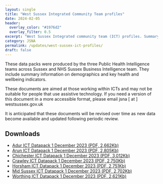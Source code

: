 ```yaml
---
layout: single
title: "West Sussex Integrated Community Team profiles"
date: 2024-02-05
header: 
  overlay_color: "#1976d2"
  overlay_filter: 0.5
excerpt: "West Sussex Integrated community team (ICT) profiles. Summary information on demographics and key health and wellbeing indicators."
category: JSNA
permalink: /updates/west-sussex-ict-profiles/
draft: false
---
```

These data packs were produced by the three Public Health Intelligence teams across Sussex and NHS Sussex Business Intelligence team. They include summary information on demographics and key health and wellbeing indicators.

These documents are aimed at those working within ICTs and may not be suitable for people that use assistive technology. If you need a version of this document in a more accessible format, please email jsna [ at ] westsussex.gov.uk 

It is anticipated that these documents will be revised over time as new data become available and updated following periodic review.

## Downloads
- [Adur ICT Datapack 1 December 2023 (PDF, 2,662Kb)](/assets/pdf/ict-datapacks/Adur_ICT_DataPack_2023.pdf)
- [Arun ICT Datapack 1 December 2023 (PDF, 2,805Kb)](/assets/pdf/ict-datapacks/Arun_ICT_DataPack_2023.pdf)
- [Chichester ICT Datapack 1 December 2023 (PDF, 3,012Kb)](/assets/pdf/ict-datapacks/Chichester_ICT_DataPack_2023.pdf)
- [Crawley ICT Datapack 1 December 2023 (PDF, 2,750Kb)](/assets/pdf/ict-datapacks/Crawley_ICT_DataPack_2023.pdf)
- [Horsham ICT Datapack 1 December 2023 (PDF, 2,751Kb)](/assets/pdf/ict-datapacks/Horsham_ICT_DataPack_2023.pdf)
- [Mid Sussex ICT Datapack 1 December 2023 (PDF, 2,702Kb)](/assets/pdf/ict-datapacks/MidSussex_ICT_DataPack_2023.pdf)
- [Worthing ICT Datapack 1 December 2023 (PDF, 2,621Kb)](/assets/pdf/ict-datapacks/Worthing_ICT_DataPack_2023.pdf)


